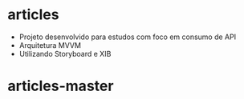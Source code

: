 # articles
- Projeto desenvolvido para estudos com foco em consumo de API
- Arquitetura MVVM
- Utilizando Storyboard e XIB





# articles-master

